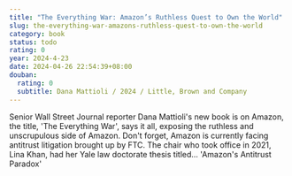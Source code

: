 ```yaml
---
title: "The Everything War: Amazon’s Ruthless Quest to Own the World"
slug: the-everything-war-amazons-ruthless-quest-to-own-the-world
category: book
status: todo
rating: 0
year: 2024-4-23
date: 2024-04-26 22:54:39+08:00
douban:
  rating: 0
  subtitle: Dana Mattioli / 2024 / Little, Brown and Company
---
```


Senior Wall Street Journal reporter Dana Mattioli's new book is on Amazon, the title, 'The Everything War', says it all, exposing the ruthless and unscrupulous side of Amazon. Don't forget, Amazon is currently facing antitrust litigation brought up by FTC. The chair who took office in 2021, Lina Khan, had her Yale law doctorate thesis titled... 'Amazon's Antitrust Paradox'
